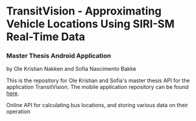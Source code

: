 # TransitVision - Approximating Vehicle Locations Using SIRI-SM Real-Time Data
### Master Thesis Android Application


by Ole Kristian Nakken and Sofia Nascimento Bakke

This is the repository for Ole Kristian and Sofia's master thesis API for the application TransitVision. The mobile application repository can be found [here](https://github.com/sofiabakke/BusMapApp).

Online API for calculating bus locations, and storing various data on their operation
